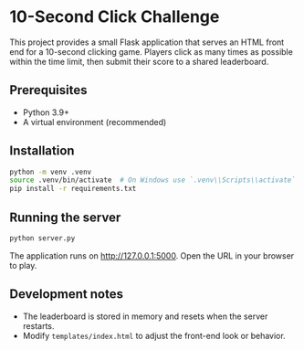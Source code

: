 # 10-Second Click Challenge

This project provides a small Flask application that serves an HTML front end for a 10-second clicking game. Players click as many times as possible within the time limit, then submit their score to a shared leaderboard.

## Prerequisites

- Python 3.9+
- A virtual environment (recommended)

## Installation

```bash
python -m venv .venv
source .venv/bin/activate  # On Windows use `.venv\\Scripts\\activate`
pip install -r requirements.txt
```

## Running the server

```bash
python server.py
```

The application runs on http://127.0.0.1:5000. Open the URL in your browser to play.

## Development notes

- The leaderboard is stored in memory and resets when the server restarts.
- Modify `templates/index.html` to adjust the front-end look or behavior.
